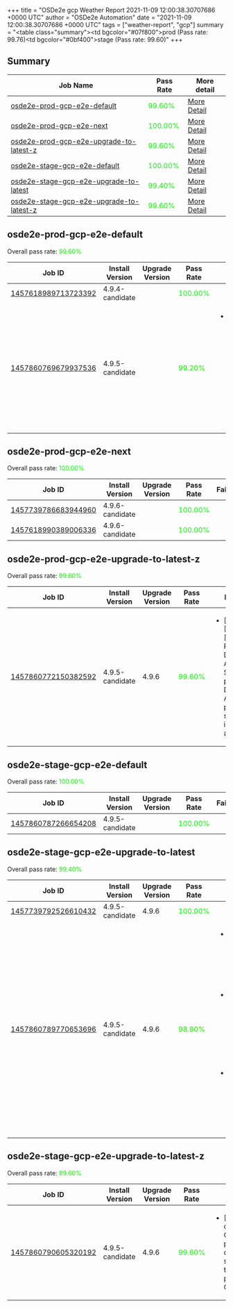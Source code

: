 +++
title = "OSDe2e gcp Weather Report 2021-11-09 12:00:38.30707686 +0000 UTC"
author = "OSDe2e Automation"
date = "2021-11-09 12:00:38.30707686 +0000 UTC"
tags = ["weather-report", "gcp"]
summary = "<table class=\"summary\"><tr><td bgcolor=\"#07f800\"></td><td>prod (Pass rate: 99.76)</td></tr><tr><td bgcolor=\"#0bf400\"></td><td>stage (Pass rate: 99.60)</td></tr></table>"
+++
## Summary

| Job Name | Pass Rate | More detail |
|----------|-----------|-------------|
|[osde2e-prod-gcp-e2e-default](https://prow.ci.openshift.org/?job=osde2e-prod-gcp-e2e-default)| <span style="color:#0bf400;">99.60%</span>|[More Detail](#osde2e-prod-gcp-e2e-default)|
|[osde2e-prod-gcp-e2e-next](https://prow.ci.openshift.org/?job=osde2e-prod-gcp-e2e-next)| <span style="color:#01fe00;">100.00%</span>|[More Detail](#osde2e-prod-gcp-e2e-next)|
|[osde2e-prod-gcp-e2e-upgrade-to-latest-z](https://prow.ci.openshift.org/?job=osde2e-prod-gcp-e2e-upgrade-to-latest-z)| <span style="color:#0bf400;">99.60%</span>|[More Detail](#osde2e-prod-gcp-e2e-upgrade-to-latest-z)|
|[osde2e-stage-gcp-e2e-default](https://prow.ci.openshift.org/?job=osde2e-stage-gcp-e2e-default)| <span style="color:#01fe00;">100.00%</span>|[More Detail](#osde2e-stage-gcp-e2e-default)|
|[osde2e-stage-gcp-e2e-upgrade-to-latest](https://prow.ci.openshift.org/?job=osde2e-stage-gcp-e2e-upgrade-to-latest)| <span style="color:#10ef00;">99.40%</span>|[More Detail](#osde2e-stage-gcp-e2e-upgrade-to-latest)|
|[osde2e-stage-gcp-e2e-upgrade-to-latest-z](https://prow.ci.openshift.org/?job=osde2e-stage-gcp-e2e-upgrade-to-latest-z)| <span style="color:#0bf400;">99.60%</span>|[More Detail](#osde2e-stage-gcp-e2e-upgrade-to-latest-z)|



## osde2e-prod-gcp-e2e-default

Overall pass rate: <span style="color:#0bf400;">99.60%</span>

| Job ID | Install Version | Upgrade Version | Pass Rate | Failures |
|--------|-----------------|-----------------|-----------|----------|
[1457618989713723392](https://prow.ci.openshift.org/view/gs/origin-ci-test/logs/osde2e-prod-gcp-e2e-default/1457618989713723392) | 4.9.4-candidate |  | <span style="color:#01fe00;">100.00%</span>|
[1457860769679937536](https://prow.ci.openshift.org/view/gs/origin-ci-test/logs/osde2e-prod-gcp-e2e-default/1457860769679937536) | 4.9.5-candidate |  | <span style="color:#15ea00;">99.20%</span>|<ul><li>[install] [Suite: operators] [OSD] RBAC Operator Operator Upgrade should upgrade from the replaced version</li></ul>



## osde2e-prod-gcp-e2e-next

Overall pass rate: <span style="color:#01fe00;">100.00%</span>

| Job ID | Install Version | Upgrade Version | Pass Rate | Failures |
|--------|-----------------|-----------------|-----------|----------|
[1457739786683944960](https://prow.ci.openshift.org/view/gs/origin-ci-test/logs/osde2e-prod-gcp-e2e-next/1457739786683944960) | 4.9.6-candidate |  | <span style="color:#01fe00;">100.00%</span>|
[1457618990389006336](https://prow.ci.openshift.org/view/gs/origin-ci-test/logs/osde2e-prod-gcp-e2e-next/1457618990389006336) | 4.9.6-candidate |  | <span style="color:#01fe00;">100.00%</span>|



## osde2e-prod-gcp-e2e-upgrade-to-latest-z

Overall pass rate: <span style="color:#0bf400;">99.60%</span>

| Job ID | Install Version | Upgrade Version | Pass Rate | Failures |
|--------|-----------------|-----------------|-----------|----------|
[1457860772150382592](https://prow.ci.openshift.org/view/gs/origin-ci-test/logs/osde2e-prod-gcp-e2e-upgrade-to-latest-z/1457860772150382592) | 4.9.5-candidate | 4.9.6 | <span style="color:#0bf400;">99.60%</span>|<ul><li>[upgrade] [Suite: e2e] [OSD] RBAC Dedicated Admins SCC permissions Dedicated Admin permissions should include anyuid</li></ul>



## osde2e-stage-gcp-e2e-default

Overall pass rate: <span style="color:#01fe00;">100.00%</span>

| Job ID | Install Version | Upgrade Version | Pass Rate | Failures |
|--------|-----------------|-----------------|-----------|----------|
[1457860787266654208](https://prow.ci.openshift.org/view/gs/origin-ci-test/logs/osde2e-stage-gcp-e2e-default/1457860787266654208) | 4.9.5-candidate |  | <span style="color:#01fe00;">100.00%</span>|



## osde2e-stage-gcp-e2e-upgrade-to-latest

Overall pass rate: <span style="color:#10ef00;">99.40%</span>

| Job ID | Install Version | Upgrade Version | Pass Rate | Failures |
|--------|-----------------|-----------------|-----------|----------|
[1457739792526610432](https://prow.ci.openshift.org/view/gs/origin-ci-test/logs/osde2e-stage-gcp-e2e-upgrade-to-latest/1457739792526610432) | 4.9.5-candidate | 4.9.6 | <span style="color:#01fe00;">100.00%</span>|
[1457860789770653696](https://prow.ci.openshift.org/view/gs/origin-ci-test/logs/osde2e-stage-gcp-e2e-upgrade-to-latest/1457860789770653696) | 4.9.5-candidate | 4.9.6 | <span style="color:#1fe000;">98.80%</span>|<ul><li>[install] [Suite: operators] [OSD] Splunk Forwarder Operator Operator Upgrade should upgrade from the replaced version</li><li>[upgrade] [Suite: operators] CloudIngressOperator publishingstrategies dedicated admin should not be allowed to manage publishingstrategies CR</li><li>[upgrade] [Suite: operators] [OSD] Splunk Forwarder Operator Operator Upgrade should upgrade from the replaced version</li></ul>



## osde2e-stage-gcp-e2e-upgrade-to-latest-z

Overall pass rate: <span style="color:#0bf400;">99.60%</span>

| Job ID | Install Version | Upgrade Version | Pass Rate | Failures |
|--------|-----------------|-----------------|-----------|----------|
[1457860790605320192](https://prow.ci.openshift.org/view/gs/origin-ci-test/logs/osde2e-stage-gcp-e2e-upgrade-to-latest-z/1457860790605320192) | 4.9.5-candidate | 4.9.6 | <span style="color:#0bf400;">99.60%</span>|<ul><li>[upgrade] [Suite: operators] CloudIngressOperator publishingstrategies dedicated admin should not be allowed to manage publishingstrategies CR</li></ul>




